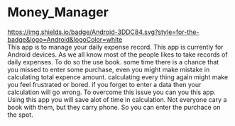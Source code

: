 # Money_Manager
https://img.shields.io/badge/Android-3DDC84.svg?style=for-the-badge&logo=Android&logoColor=white
</br>
This app is to manage your daily expense record. This app is currently for Android devices.
As we all know most of the people likes to take records of daily expenses. To do so the use book. some time there is a chance that you missed to enter some purchase,
even you might make mistake in calculating total expence amount. calculating every thing again might make you feel frustrated or bored. if you forget to enter a data then
your calculation will go wrong. To overcome this issue you can you this app. Using this app you will save alot of time in calculation. 
Not everyone cary a book with them, but they carry phone. So you can enter the purchace on the spot.

